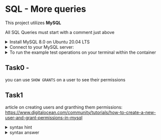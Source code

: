 # SQL - More queries

This project utilizes **MySQL**

All SQL Queries must start with a comment just above


<details>
    <summary>
        Install MySQL 8.0 on Ubuntu 20.04 LTS
    </summary>
        $ sudo apt update
        $ sudo apt install mysql-server
        ...
        $ mysql --version
        mysql  Ver 8.0.25-0ubuntu0.20.04.1 for Linux on x86_64 ((Ubuntu))
        $
</details>

<details>
    <summary>
        Connect to your MySQL server:
    </summary>

    $ sudo mysql
    Welcome to the MySQL monitor.  Commands end with ; or \g.
    Your MySQL connection id is 11
    Server version: 8.0.25-0ubuntu0.20.04.1 (Ubuntu)

    Copyright (c) 2000, 2021, Oracle and/or its affiliates.

    Oracle is a registered trademark of Oracle Corporation and/or its
    affiliates. Other names may be trademarks of their respective
    owners.

    Type 'help;' or '\h' for help. Type '\c' to clear the current input statement.

    mysql>
    mysql> quit
    Bye
    $
</details>

<details>
    <summary>
        To run the example test operations on your terminal within the container
    </summary>
    run
    <code>service mysql start</code>

your password can be skipped (Enter key) through

</details>

## Task0 -

you can use `SHOW GRANTS` on a user to see their permissions

## Task1

article on creating users and granthing them permissions: https://www.digitalocean.com/community/tutorials/how-to-create-a-new-user-and-grant-permissions-in-mysql



<details>
    <summary>
        syntax hint
    </summary>
    <code>DO SOMETHING IF CONDITION details of the something to do;</code>
</details>

<details>
    <summary>
        syntax answer
    </summary>
    <code>CREATE USER IF NOT exists 'username' IDENTIFIED WITH mysql_native_password BY 'password';</code>
</details>